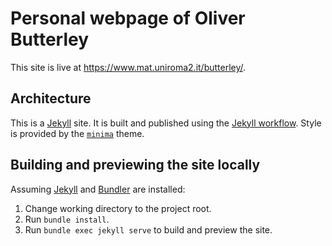 # Personal webpage of Oliver Butterley

This site is live at <https://www.mat.uniroma2.it/butterley/>.

## Architecture

This is a  [Jekyll] site. It is built and published using the [Jekyll workflow]. 
Style is provided by the [`minima`][minima] theme.

## Building and previewing the site locally

Assuming [Jekyll] and [Bundler] are installed:

1.  Change working directory to the project root.
2.  Run `bundle install`.
3.  Run `bundle exec jekyll serve` to build and preview the site.


[Jekyll]: https://jekyllrb.com
[Bundler]: https://bundler.io
[Jekyll workflow]: https://github.com/actions/starter-workflows/blob/main/pages/jekyll.yml
[minima]: https://github.com/jekyll/minima

